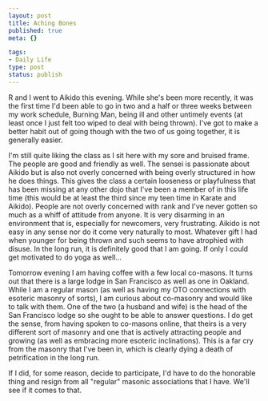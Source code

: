 ```yaml
--- 
layout: post
title: Aching Bones
published: true
meta: {}

tags: 
- Daily Life
type: post
status: publish
---
```

R and I went to Aikido this evening. While she's been more recently, it was the first time I'd been able to go in two and a half or three weeks between my work schedule, Burning Man, being ill and other untimely events (at least once I just felt too wiped to deal with being thrown). I've got to make a better habit out of going though with the two of us going together, it is generally easier.

I'm still quite liking the class as I sit here with my sore and bruised frame. The people are good and friendly as well. The sensei is passionate about Aikido but is also not overly concerned with being overly structured in how he does things. This gives the class a certain looseness or playfulness that has been missing at any other dojo that I've been a member of in this life time (this would be at least the third since my teen time in Karate and Aikido). People are not overly concerned with rank and I've never gotten so much as a whiff of attitude from anyone. It is very disarming in an environment that is, especially for newcomers, very frustrating. Aikido is not easy in any sense nor do it come very naturally to most. Whatever gift I had when younger for being thrown and such seems to have atrophied with disuse. In the long run, it is definitely good that I am going. If only I could get motivated to do yoga as well...

Tomorrow evening I am having coffee with a few local co-masons. It turns out that there is a large lodge in San Francisco as well as one in Oakland. While I am a regular mason (as well as having my OTO connections with esoteric masonry of sorts), I am curious about co-masonry and would like to talk with them. One of the two (a husband and wife) is the head of the San Francisco lodge so she ought to be able to answer questions. I do get the sense, from having spoken to co-masons online, that theirs is a very different sort of masonry and one that is actively attracting people and growing (as well as embracing more esoteric inclinations). This is a far cry from the masonry that I've been in, which is clearly dying a death of petrification in the long run.

If I did, for some reason, decide to participate, I'd have to do the honorable thing and resign from all "regular" masonic associations that I have. We'll see if it comes to that.
